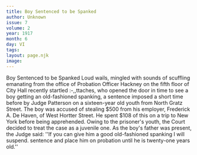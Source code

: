 ```yaml
---
title: Boy Sentenced to be Spanked
author: Unknown
issue: 7
volume: 2
year: 1917
month: 6
day: VI
tags:
layout: page.njk
image:
---
```

Boy Sentenced to be Spanked   Loud wails, mingled with sounds of scuffling emanating from the office of Probation Officer Hackney on the fifth floor of City Hall recently startled :-,,ttaches, who opened the door in time to see a boy getting an old-fashioned spanking, a sentence imposed a short time before by Judge Patterson on a sixteen-year old youth from North Gratz Street.   The boy was accused of stealing $500 from his employer, Frederick A. De Haven, of West Hortter Street. He spent $108 of this on a trip to New York before being apprehended. Owing to the prisoner's youth, the Court decided to treat the case as a juvenile one. As the boy's father was present, the Judge said:    ''If you can give him a good old-fashioned spanking I will suspend. sentence and place him on probation until he is twenty-one years old.''   

